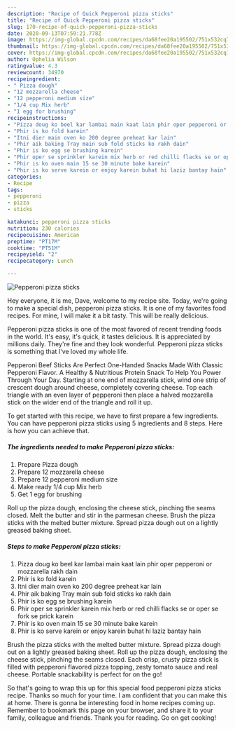 ```yaml
---
description: "Recipe of Quick Pepperoni pizza sticks"
title: "Recipe of Quick Pepperoni pizza sticks"
slug: 170-recipe-of-quick-pepperoni-pizza-sticks
date: 2020-09-13T07:59:21.778Z
image: https://img-global.cpcdn.com/recipes/da68fee20a195502/751x532cq70/pepperoni-pizza-sticks-recipe-main-photo.jpg
thumbnail: https://img-global.cpcdn.com/recipes/da68fee20a195502/751x532cq70/pepperoni-pizza-sticks-recipe-main-photo.jpg
cover: https://img-global.cpcdn.com/recipes/da68fee20a195502/751x532cq70/pepperoni-pizza-sticks-recipe-main-photo.jpg
author: Ophelia Wilson
ratingvalue: 4.3
reviewcount: 34970
recipeingredient:
- " Pizza dough"
- "12 mozzarella cheese"
- "12 pepperoni medium size"
- "1/4 cup Mix herb"
- "1 egg for brushing"
recipeinstructions:
- "Pizza doug ko beel kar lambai main kaat lain phir oper pepperoni or mozzarella rakh dain"
- "Phir is ko fold karein"
- "Itni dier main oven ko 200 degree preheat kar lain"
- "Phir aik baking Tray main sub fold sticks ko rakh dain"
- "Phir is ko egg se brushing karein"
- "Phir oper se sprinkler karein mix herb or red chilli flacks se or oper se fork se prick karein"
- "Phir is ko oven main 15 se 30 minute bake karein"
- "Phir is ko serve karein or enjoy karein buhat hi laziz bantay hain"
categories:
- Recipe
tags:
- pepperoni
- pizza
- sticks

katakunci: pepperoni pizza sticks 
nutrition: 230 calories
recipecuisine: American
preptime: "PT17M"
cooktime: "PT51M"
recipeyield: "2"
recipecategory: Lunch

---
```



![Pepperoni pizza sticks](https://img-global.cpcdn.com/recipes/da68fee20a195502/751x532cq70/pepperoni-pizza-sticks-recipe-main-photo.jpg)

Hey everyone, it is me, Dave, welcome to my recipe site. Today, we're going to make a special dish, pepperoni pizza sticks. It is one of my favorites food recipes. For mine, I will make it a bit tasty. This will be really delicious.

Pepperoni pizza sticks is one of the most favored of recent trending foods in the world. It's easy, it's quick, it tastes delicious. It is appreciated by millions daily. They're fine and they look wonderful. Pepperoni pizza sticks is something that I've loved my whole life.

Pepperoni Beef Sticks Are Perfect One-Handed Snacks Made With Classic Pepperoni Flavor. A Healthy &amp; Nutritious Protein Snack To Help You Power Through Your Day. Starting at one end of mozzarella stick, wind one strip of crescent dough around cheese, completely covering cheese. Top each triangle with an even layer of pepperoni then place a halved mozzarella stick on the wider end of the triangle and roll it up.


To get started with this recipe, we have to first prepare a few ingredients. You can have pepperoni pizza sticks using 5 ingredients and 8 steps. Here is how you can achieve that.

<!--inarticleads1-->

##### The ingredients needed to make Pepperoni pizza sticks:

1. Prepare  Pizza dough
1. Prepare 12 mozzarella cheese
1. Prepare 12 pepperoni medium size
1. Make ready 1/4 cup Mix herb
1. Get 1 egg for brushing


Roll up the pizza dough, enclosing the cheese stick, pinching the seams closed. Melt the butter and stir in the parmesan cheese. Brush the pizza sticks with the melted butter mixture. Spread pizza dough out on a lightly greased baking sheet. 

<!--inarticleads2-->

##### Steps to make Pepperoni pizza sticks:

1. Pizza doug ko beel kar lambai main kaat lain phir oper pepperoni or mozzarella rakh dain
1. Phir is ko fold karein
1. Itni dier main oven ko 200 degree preheat kar lain
1. Phir aik baking Tray main sub fold sticks ko rakh dain
1. Phir is ko egg se brushing karein
1. Phir oper se sprinkler karein mix herb or red chilli flacks se or oper se fork se prick karein
1. Phir is ko oven main 15 se 30 minute bake karein
1. Phir is ko serve karein or enjoy karein buhat hi laziz bantay hain


Brush the pizza sticks with the melted butter mixture. Spread pizza dough out on a lightly greased baking sheet. Roll up the pizza dough, enclosing the cheese stick, pinching the seams closed. Each crisp, crusty pizza stick is filled with pepperoni flavored pizza topping, zesty tomato sauce and real cheese. Portable snackability is perfect for on the go! 

So that's going to wrap this up for this special food pepperoni pizza sticks recipe. Thanks so much for your time. I am confident that you can make this at home. There is gonna be interesting food in home recipes coming up. Remember to bookmark this page on your browser, and share it to your family, colleague and friends. Thank you for reading. Go on get cooking!

